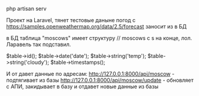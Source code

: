 php artisan serv

Проект на Laravel, тянет тестовые даныне погод с https://samples.openweathermap.org/data/2.5/forecast заносит из в БД

в БД таблица "moscows" имеет структуру  // moscows с s на конце, лол. Ларавель так подставил.

$table->id();
$table->date('date');
$table->string('temp');
$table->string('cloudy');
$table->timestamps();

И от давет данные по адресам:
http://127.0.0.1:8000/api/moscow  - подтягивает из базы
http://127.0.0.1:8000/api/moscow/update - обновляет с АПИ, закидывает в базу и отдавет новые данные из базы
